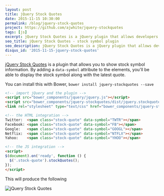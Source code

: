 ```yaml
---
layout: post
title: jQuery Stock Quotes
date: 2015-11-15 10:30:00
permalink: /blog/jquery-stock-quotes
project: https://github.com/ajwhite/jquery-stockquotes
tags: [js]
excerpt: jQuery Stock Quotes is a jQuery plugin that allows developers to seamlessly show stock symbol information.
seo_title: jQuery Stock Quotes - stock symbol plugin
seo_description: jQuery Stock Quotes is a jQuery plugin that allows developers to seamlessly show stock symbol information.
disqus_id: '2015-11-15-jquery-stock-quotes'
---
```


<a href="https://github.com/ajwhite/jquery-stockquotes" target="_blank" title="jQuery Stock Quotes">jQuery Stock Quotes</a> is a plugin that allows you to show stock symbol information. By adding a `data-symbol` attribute to the elements, you'll be able to display the stock symbol along with the latest quote.

You can install this with Bower, `bower install jquery-stockquotes --save`

```html
<!-- import jQuery and the plugin -->
<script src="bower_components/jquery/jquery.js"></script>
<script src="bower_components/jquery-stockquotes/dist/jquery.stockquotes.js"></script>
<link rel="stylesheet" type="text/css" href="bower_components/jquery-stockquotes/dist/jquery.stockquotes.css" />
```
```html
<!-- the HTML integration -->
Twitter:  <span class="stock-quote" data-symbol="TWTR"></span>
Facebook: <span class="stock-quote" data-symbol="FB"></span>
Google:   <span class="stock-quote" data-symbol="GOOGL"></span>
Netflix:  <span class="stock-quote" data-symbol="NTFLX"></span>
Yahoo:    <span class="stock-quote" data-symbol="YHOO"></span>
```
```html
<!-- the JS integration -->
<script>
$(document).on('ready', function () {
  $('.stock-quote').stockQuotes();
});
</script>
```

This will produce the following

<img src="/dist/images/labs/jquery-stockquotes.png" alt="jQuery Stock Quotes" />
